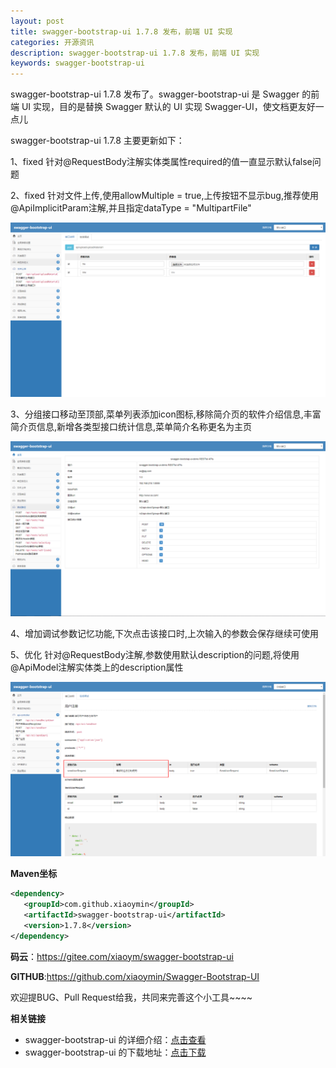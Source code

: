 ```yaml
---
layout: post
title: swagger-bootstrap-ui 1.7.8 发布，前端 UI 实现
categories: 开源资讯
description: swagger-bootstrap-ui 1.7.8 发布，前端 UI 实现
keywords: swagger-bootstrap-ui
---
```


swagger-bootstrap-ui 1.7.8 发布了。swagger-bootstrap-ui 是 Swagger 的前端 UI 实现，目的是替换 Swagger 默认的 UI 实现 Swagger-UI，使文档更友好一点儿 

swagger-bootstrap-ui 1.7.8 主要更新如下： 

1、fixed 针对@RequestBody注解实体类属性required的值一直显示默认false问题

2、fixed 针对文件上传,使用allowMultiple = true,上传按钮不显示bug,推荐使用@ApiImplicitParam注解,并且指定dataType = "MultipartFile"

![](/images/blog/swagger-bootstrap-ui-1.7.8-issue/upload.png)

3、分组接口移动至顶部,菜单列表添加icon图标,移除简介页的软件介绍信息,丰富简介页信息,新增各类型接口统计信息,菜单简介名称更名为主页

![](/images/blog/swagger-bootstrap-ui-1.7.8-issue/main.png)

4、增加调试参数记忆功能,下次点击该接口时,上次输入的参数会保存继续可使用

5、优化 针对@RequestBody注解,参数使用默认description的问题,将使用@ApiModel注解实体类上的description属性

![](/images/blog/swagger-bootstrap-ui-1.7.8-issue/des.png)

**Maven坐标**

```xml
<dependency>
   <groupId>com.github.xiaoymin</groupId>
   <artifactId>swagger-bootstrap-ui</artifactId>
   <version>1.7.8</version>
</dependency>
```
**码云**：https://gitee.com/xiaoym/swagger-bootstrap-ui

**GITHUB**:https://github.com/xiaoymin/Swagger-Bootstrap-UI

欢迎提BUG、Pull Request给我，共同来完善这个小工具~~~~


**相关链接**

- swagger-bootstrap-ui 的详细介绍：[点击查看](https://www.oschina.net/p/swagger-bootstrap-ui)
- swagger-bootstrap-ui 的下载地址：[点击下载](https://git.oschina.net/xiaoym/swagger-bootstrap-ui/releases)